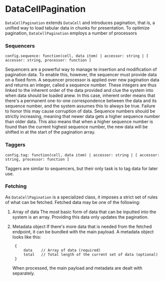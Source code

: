 # DataCellPagination

`DataCellPagination` extends `DataCell` and introduces pagination, that is, a unified way to load tabular data in chunks for presentation. To optimize pagination, `DataCellPagination` employs a number of processors

### Sequencers

`config.sequence: function(cell, data item) | accessor: string | [ accessor: string, processor: function ]`

Sequencers are a powerful way to manage te insertion and modification of pagination data. To enable this, however, the sequencer must provide data on a fixed form. A sequencer processor is applied over new pagination data and returns an integer, called a sequence number. These integers are thus linked to the inherent order of the data provided and clue the system into when data should be loaded anew. In this case, inherent order means that there's a permanent one-to-one correspondence between the data and its sequence number, and the system assumes this to always be true. Failure to honor this may cause corruption of data. Sequence numbers should be strictly increasing, meaning that newer data gets a higher sequence number than older data. This also means that when a higher sequence number is found than the current highest sequence number, the new data will be shifted in at the start of the pagination array.

### Taggers

`config.tag: function(cell, data item) | accessor: string | [ accessor: string, processor: function ]`

Taggers are similar to sequencers, but their only task is to tag data for later use.

### Fetching

As `DataCellPagination` is a specialized class, it imposes a strict set of rules of what can be fetched. Fetched data may be one of the following:

1. Array of data
	The most basic form of data that can be inputted into the system is an array. Providing this data only updates the pagination.

2. Metadata object
	If there's more data that is needed from the fetched endpoint, it can be bundled with the main payload. A metadata object looks like this:

		{
			data	// Array of data (required)
			total	// Total length of the current set of data (optional)
		}
	
	When processed, the main payload and metadata are dealt with separately.

